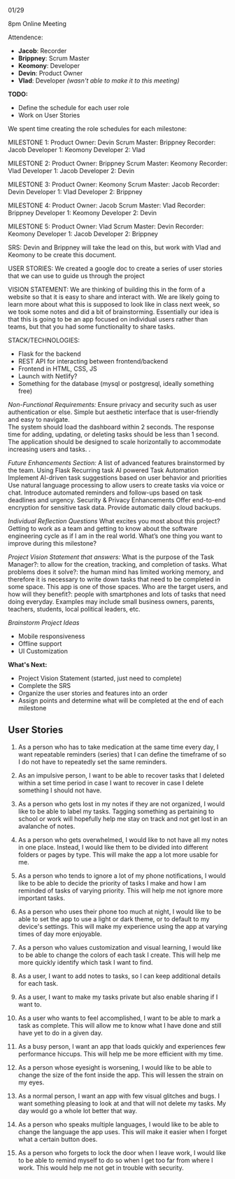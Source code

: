 01/29

8pm Online Meeting

Attendence:

- **Jacob**: Recorder  
- **Brippney**: Scrum Master  
- **Keomony**: Developer  
- **Devin**: Product Owner  
- **Vlad**: Developer _(wasn't able to make it to this meeting)_  


**TODO:**

- Define the schedule for each user role
- Work on User Stories

We spent time creating the role schedules for each milestone:

MILESTONE 1:
Product Owner: Devin
Scrum Master: Brippney
Recorder: Jacob
Developer 1: Keomony
Developer 2: Vlad

MILESTONE 2:
Product Owner: Brippney
Scrum Master: Keomony
Recorder: Vlad
Developer 1: Jacob
Developer 2: Devin

MILESTONE 3:
Product Owner: Keomony
Scrum Master: Jacob
Recorder: Devin
Developer 1: Vlad
Developer 2: Brippney

MILESTONE 4:
Product Owner: Jacob
Scrum Master: Vlad
Recorder: Brippney
Developer 1: Keomony
Developer 2: Devin

MILESTONE 5:
Product Owner: Vlad
Scrum Master: Devin
Recorder: Keomony
Developer 1: Jacob
Developer 2: Brippney

SRS: Devin and Brippney will take the lead on this, but work with Vlad and Keomony to be create this document.

USER STORIES:
We created a google doc to create a series of user stories that we can use to guide us through the project

VISION STATEMENT:
We are thinking of building this in the form of a website so that it is easy to share and interact with.
We are likely going to learn more about what this is supposed to look like in class next week, so we took some notes and did a bit of brainstorming.
Essentially our idea is that this is going to be an app focused on individual users rather than teams, but that you had some functionality to share tasks.

STACK/TECHNOLOGIES:

- Flask for the backend
- REST API for interacting between frontend/backend
- Frontend in HTML, CSS, JS
- Launch with Netlify?
- Something for the database (mysql or postgresql, ideally something free)

_Non-Functional Requirements:_
Ensure privacy and security such as user authentication or else.
Simple but aesthetic interface that is user-friendly and easy to navigate.  
The system should load the dashboard within 2 seconds.
The response time for adding, updating, or deleting tasks should be less than 1 second.
The application should be designed to scale horizontally to accommodate increasing users and tasks. .

_Future Enhancements Section:_
A list of advanced features brainstormed by the team.
Using Flask
Recurring task
AI powered Task Automation
Implement AI-driven task suggestions based on user behavior and priorities
Use natural language processing to allow users to create tasks via voice or chat.
Introduce automated reminders and follow-ups based on task deadlines and urgency.
Security & Privacy Enhancements
Offer end-to-end encryption for sensitive task data.
Provide automatic daily cloud backups.

_Individual Reflection Questions_
What excites you most about this project?
Getting to work as a team and getting to know about the software engineering cycle as if I am in the real world.
What’s one thing you want to improve during this milestone?

_Project Vision Statement that answers:_
What is the purpose of the Task Manager?: to allow for the creation, tracking, and completion of tasks.
What problems does it solve?: the human mind has limited working memory, and therefore it is necessary to write down tasks that need to be completed in some space. This app is one of those spaces.
Who are the target users, and how will they benefit?: people with smartphones and lots of tasks that need doing everyday. Examples may include small business owners, parents, teachers, students, local political leaders, etc.

_Brainstorm Project Ideas_

- Mobile responsiveness
- Offline support
- UI Customization

**What's Next:**

- Project Vision Statement (started, just need to complete)
- Complete the SRS
- Organize the user stories and features into an order
- Assign points and determine what will be completed at the end of each milestone

## User Stories

1. As a person who has to take medication at the same time every day, I want repeatable reminders (series) that I can define the timeframe of so I do not have to repeatedly set the same reminders.

2. As an impulsive person, I want to be able to recover tasks that I deleted within a set time period in case I want to recover in case I delete something I should not have.

3. As a person who gets lost in my notes if they are not organized, I would like to be able to label my tasks. Tagging something as pertaining to school or work will hopefully help me stay on track and not get lost in an avalanche of notes.

4. As a person who gets overwhelmed, I would like to not have all my notes in one place. Instead, I would like them to be divided into different folders or pages by type. This will make the app a lot more usable for me.

5. As a person who tends to ignore a lot of my phone notifications, I would like to be able to decide the priority of tasks I make and how I am reminded of tasks of varying priority. This will help me not ignore more important tasks.

6. As a person who uses their phone too much at night, I would like to be able to set the app to use a light or dark theme, or to default to my device's settings. This will make my experience using the app at varying times of day more enjoyable.

7. As a person who values customization and visual learning, I would like to be able to change the colors of each task I create. This will help me more quickly identify which task I want to find.

8. As a user, I want to add notes to tasks, so I can keep additional details for each task.

9. As a user, I want to make my tasks private but also enable sharing if I want to.

10. As a user who wants to feel accomplished, I want to be able to mark a task as complete. This will allow me to know what I have done and still have yet to do in a given day.

11. As a busy person, I want an app that loads quickly and experiences few performance hiccups. This will help me be more efficient with my time.

12. As a person whose eyesight is worsening, I would like to be able to change the size of the font inside the app. This will lessen the strain on my eyes.

13. As a normal person, I want an app with few visual glitches and bugs. I want something pleasing to look at and that will not delete my tasks. My day would go a whole lot better that way.

14. As a person who speaks multiple languages, I would like to be able to change the language the app uses. This will make it easier when I forget what a certain button does.

15. As a person who forgets to lock the door when I leave work, I would like to be able to remind myself to do so when I get too far from where I work. This would help me not get in trouble with security.

